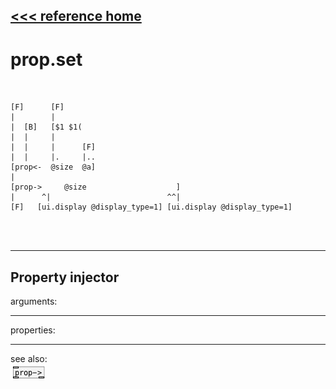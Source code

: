[<<< reference home](ceammc_lib.md)
---

# prop.set

```


[F]      [F]
|        |
|  [B]   [$1 $1(
|  |     |
|  |     |      [F]
|  |     |.     |..
[prop<-  @size  @a]
|
[prop->     @size                    ]
|      ^|                          ^^|
[F]   [ui.display @display_type=1] [ui.display @display_type=1]


            
```
---
Property injector
---
arguments:


---
properties:


---
see also:<br>
[![prop-&gt;](img/object_prop-&gt;.png)](prop->.md)
